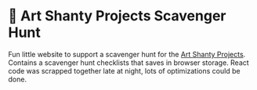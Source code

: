 # 🥳 Art Shanty Projects Scavenger Hunt

Fun little website to support a scavenger hunt for the [Art Shanty Projects](https://artshantyprojects.org). Contains a scavenger hunt checklists that saves in browser storage. React code was scrapped together late at night, lots of optimizations could be done.
